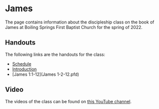 # James

The page contains information about the discipleship class on the book of James at Boiling Springs First Baptist Church for the spring of 2022.

## Handouts

The following links are the handouts for the class:

* [Schedule](Schedule.pdf)
* [Introduction](Introduction.pdf)
* [James 1:1-12](James 1-2-12.pfd)

## Video

The videos of the class can be found on [this YouTube channel](https://www.youtube.com/channel/UCjZQO8kd_0ksKya2PGQ39ow/videos).
